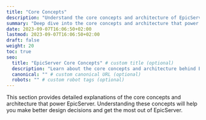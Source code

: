 ```yaml
---
title: "Core Concepts"
description: "Understand the core concepts and architecture of EpicServer."
summary: "Deep dive into the core concepts and architecture that power EpicServer."
date: 2023-09-07T16:06:50+02:00
lastmod: 2023-09-07T16:06:50+02:00
draft: false
weight: 20
toc: true
seo:
  title: "EpicServer Core Concepts" # custom title (optional)
  description: "Learn about the core concepts and architecture behind EpicServer." # custom description (recommended)
  canonical: "" # custom canonical URL (optional)
  robots: "" # custom robot tags (optional)
---
```


This section provides detailed explanations of the core concepts and architecture that power EpicServer. Understanding these concepts will help you make better design decisions and get the most out of EpicServer. 